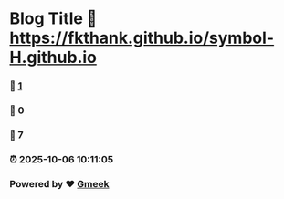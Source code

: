 # Blog Title :link: https://fkthank.github.io/symbol-H.github.io 
### :page_facing_up: [1](https://fkthank.github.io/symbol-H.github.io/tag.html) 
### :speech_balloon: 0 
### :hibiscus: 7 
### :alarm_clock: 2025-10-06 10:11:05 
### Powered by :heart: [Gmeek](https://github.com/Meekdai/Gmeek)
